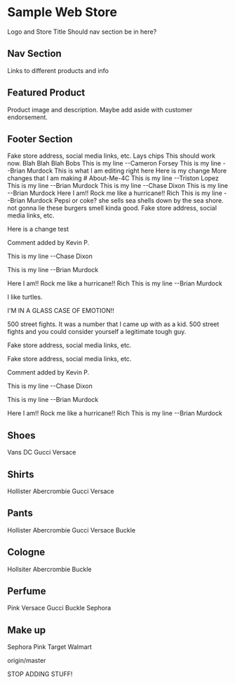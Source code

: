 # Sample Web Store
Logo and Store Title
Should nav section be in here?
## Nav Section
Links to different products and info
## Featured Product
Product image and description. Maybe add aside with customer endorsement.
## Footer Section
Fake store address, social media links, etc.
Lays chips
This should work now.
Blah Blah Blah
Bobs
This is my line --Cameron Forsey
This is my line --Brian Murdock
This is what I am editing right here
Here is my change
More changes that I am making # About-Me-4C
This is my line --Triston Lopez
This is my line --Brian Murdock
This is my line --Chase Dixon
This is my line --Brian Murdock
Here I am!! Rock me like a hurricane!!  Rich
This is my line --Brian Murdock
Pepsi or coke?
she sells sea shells down by the sea shore.
not gonna lie these burgers smell kinda good.
Fake store address, social media links, etc.

Here is a change test

Comment added  by Kevin P.



This is my line --Chase Dixon

This is my line --Brian Murdock


Here I am!! Rock me like a hurricane!!  Rich
This is my line --Brian Murdock

I like turtles.

I'M IN A GLASS CASE OF EMOTION!!

500 street fights.  It was a number that I came up with as a kid.  500 street fights and you could consider yourself a legitimate tough guy.

Fake store address, social media links, etc.

Fake store address, social media links, etc.


Comment added  by Kevin P.

This is my line --Chase Dixon

This is my line --Brian Murdock

Here I am!! Rock me like a hurricane!!  Rich
This is my line --Brian Murdock

## Shoes
Vans
DC
Gucci
Versace

## Shirts
Hollister
Abercrombie
Gucci
Versace

## Pants
Hollister
Abercrombie
Gucci
Versace
Buckle

## Cologne
Hollsiter
Abercrombie
Buckle

## Perfume
Pink
Versace
Gucci
Buckle
Sephora

## Make up
Sephora
Pink
Target
Walmart

origin/master

STOP ADDING STUFF!
